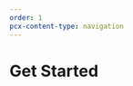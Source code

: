 ```yaml
---
order: 1
pcx-content-type: navigation
---
```


# Get Started

<DirectoryListing path="/get-started" />
